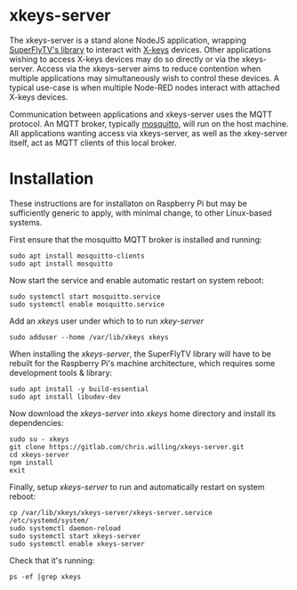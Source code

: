 # xkeys-server

The xkeys-server is a stand alone NodeJS application, wrapping [SuperFlyTV's library](https://github.com/SuperFlyTV/xkeys) to interact with [X-keys](https://xkeys.com/) devices. Other applications wishing to access X-keys devices may do so directly or via the xkeys-server. Access via the xkeys-server aims to reduce contention when multiple applications may simultaneously wish to control these devices. A typical use-case is when multiple Node-RED nodes interact with attached X-keys devices. 

Communication between applications and xkeys-server uses the MQTT protocol. An MQTT broker, typically [mosquitto](https://mosquitto.org), will run on the host machine. All applications wanting access via xkeys-server, as well as the xkey-server itself, act as MQTT clients of this local broker.

# Installation

These instructions are for installaton on Raspberry Pi but may be sufficiently generic to apply, with minimal change, to other Linux-based systems.

First ensure that the mosquitto MQTT broker is installed and running:
```
sudo apt install mosquitto-clients
sudo apt install mosquitto
```
Now start the service and enable automatic restart on system reboot:
```
sudo systemctl start mosquitto.service
sudo systemctl enable mosquitto.service
```
Add an _xkeys_ user under which to to run _xkey-server_
```
sudo adduser --home /var/lib/xkeys xkeys
```
When installing the _xkeys-server_, the SuperFlyTV library will have to be rebuilt for the Raspberry Pi's machine architecture, which requires some development tools & library:
```
sudo apt install -y build-essential
sudo apt install libudev-dev
```
Now download the _xkeys-server_ into _xkeys_ home directory and install its dependencies:
```
sudo su - xkeys
git clone https://gitlab.com/chris.willing/xkeys-server.git
cd xkeys-server
npm install
exit
```
Finally, setup _xkeys-server_ to run and automatically restart on system reboot:
```
cp /var/lib/xkeys/xkeys-server/xkeys-server.service /etc/systemd/system/
sudo systemctl daemon-reload
sudo systemctl start xkeys-server
sudo systemctl enable xkeys-server
```
Check that it's running:
```
ps -ef |grep xkeys
```
